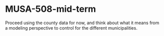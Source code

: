 # MUSA-508-mid-term

Proceed using the county data for now, and think about what it means from a modeling perspective to control for the different municipalities.
